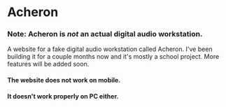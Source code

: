 # Acheron

### Note: Acheron is _not_ an actual digital audio workstation.

A website for a fake digital audio workstation called Acheron. I've been building it for a couple months now and it's mostly a school project. More features will be added soon.

#### The website does not work on mobile.
#### It doesn't work properly on PC either.